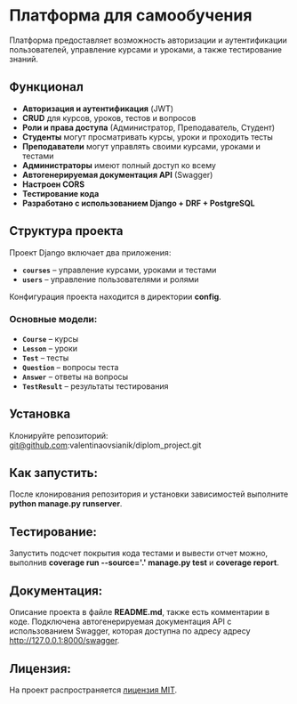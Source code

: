 # Платформа для самообучения  

Платформа предоставляет возможность авторизации и аутентификации пользователей, управление курсами и уроками, а также тестирование знаний.  


## Функционал  

- **Авторизация и аутентификация** (JWT)  
- **CRUD** для курсов, уроков, тестов и вопросов  
- **Роли и права доступа** (Администратор, Преподаватель, Студент)  
- **Студенты** могут просматривать курсы, уроки и проходить тесты  
- **Преподаватели** могут управлять своими курсами, уроками и тестами  
- **Администраторы** имеют полный доступ ко всему  
- **Автогенерируемая документация API** (Swagger)  
- **Настроен CORS**
- **Тестирование кода**  
- **Разработано с использованием Django + DRF + PostgreSQL**


## Структура проекта  

Проект Django включает два приложения:

- **`courses`** – управление курсами, уроками и тестами  
- **`users`** – управление пользователями и ролями  

Конфигурация проекта находится в директории **config**.


### Основные модели:  

- **`Course`** – курсы  
- **`Lesson`** – уроки  
- **`Test`** – тесты  
- **`Question`** – вопросы теста  
- **`Answer`** – ответы на вопросы  
- **`TestResult`** – результаты тестирования  


## Установка
Клонируйте репозиторий:
git@github.com:valentinaovsianik/diplom_project.git


## Как запустить:
После клонирования репозитория и установки зависимостей выполните **python manage.py runserver**.


## Тестирование:
Запустить подсчет покрытия кода тестами и вывести отчет можно, выполнив **coverage run --source='.' manage.py test**
и **coverage report**.


## Документация:
Описание проекта в файле **README.md**, также есть комментарии в коде. Подключена автогенерируемая документация API с использованием Swagger, которая доступна по адресу адресу http://127.0.0.1:8000/swagger.


## Лицензия:
На проект распространяется [лицензия MIT](LICENSE).

